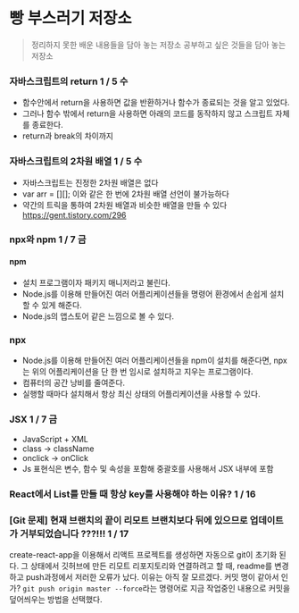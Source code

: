 # 빵 부스러기 저장소

> 정리하지 못한 배운 내용들을 담아 놓는 저장소
> 공부하고 싶은 것들을 담아 놓는 저장소

### 자바스크립트의 return 1 / 5 수

- 함수안에서 return을 사용하면 값을 반환하거나 함수가 종료되는 것을 알고 있었다.
- 그러나 함수 밖에서 return을 사용하면 아래의 코드를 동작하지 않고 스크립트 자체를 종료한다.
- return과 break의 차이까지

### 자바스크립트의 2차원 배열 1 / 5 수

- 자바스크립트는 진정한 2차원 배열은 없다
- var arr = [][]; 이와 같은 한 번에 2차원 배열 선언이 불가능하다
- 약간의 트릭을 통하여 2차원 배열과 비슷한 배열을 만들 수 있다
  https://gent.tistory.com/296

### npx와 npm 1 / 7 금

#### npm

- 설치 프로그램이자 패키지 매니저라고 불린다.
- Node.js를 이용해 만들어진 여러 어플리케이션들을 명령어 환경에서 손쉽게 설치할 수 있게 해준다.
- Node.js의 앱스토어 같은 느낌으로 볼 수 있다.

### npx

- Node.js를 이용해 만들어진 여러 어플리케이션들을 npm이 설치를 해준다면, npx는 위의 어플리케이션을 단 한 번 임시로 설치하고 지우는 프로그램이다.
- 컴퓨터의 공간 낭비를 줄여준다.
- 실행할 때마다 설치해서 항상 최신 상태의 어플리케이션을 사용할 수 있다.

### JSX 1 / 7 금

- JavaScript + XML
- class -> className
- onclick -> onClick
- Js 표현식은 변수, 함수 및 속성을 포함해 중괄호를 사용해서 JSX 내부에 포함

### React에서 List를 만들 때 항상 key를 사용해야 하는 이유? 1 / 16

### [Git 문제] 현재 브랜치의 끝이 리모트 브랜치보다 뒤에 있으므로 업데이트가 거부되었습니다 ???!!! 1 / 17

create-react-app을 이용해서 리액트 프로젝트를 생성하면 자동으로 git이 초기화 된다. 그 상태에서 깃허브에 만든 리모트 리포지토리와 연결하려고 할 때, readme를 변경하고 push과정에서 저러한 오류가 났다.
이유는 아직 잘 모르겠다. 커밋 명이 같아서 인가?
`git push origin master --force`라는 명령어로 지금 작업중인 내용으로 커밋을 덮어씌우는 방법을 선택했다.
